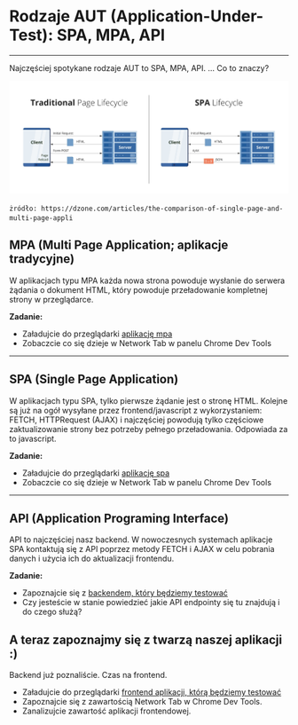 # Rodzaje AUT (Application-Under-Test): SPA, MPA, API

***

Najczęściej spotykane rodzaje AUT to SPA, MPA, API. ... Co to znaczy?

![spa i mpa](img/traditional-and-spa.jpg)


``żródło: https://dzone.com/articles/the-comparison-of-single-page-and-multi-page-appli``

## MPA (Multi Page Application; aplikacje tradycyjne)

W aplikacjach typu MPA każda nowa strona powoduje wysłanie do serwera żądania o dokument HTML, który powoduje przeładowanie
kompletnej strony w przeglądarce.

**Zadanie:** 
- Załadujcie do przeglądarki [aplikację mpa](../003_aut/mpa/index.html)
- Zobaczcie co się dzieje w Network Tab w panelu Chrome Dev Tools
 

***
## SPA (Single Page Application)

W aplikacjach typu SPA, tylko pierwsze żądanie jest o stronę HTML. Kolejne są już na ogół wysyłane przez frontend/javascript
z wykorzystaniem: FETCH, HTTPRequest (AJAX) i najczęściej powodują tylko częściowe zaktualizowanie strony bez potrzeby pełnego przeładowania. Odpowiada za to javascript.

**Zadanie:**
- Załadujcie do przeglądarki [aplikację spa](../003_aut/spa/index2.html)
- Zobaczcie co się dzieje w Network Tab w panelu Chrome Dev Tools
 

***
## API (Application Programing Interface)

API to najczęściej nasz backend. W nowoczesnych systemach aplikacje SPA kontaktują się z API poprzez metody FETCH i AJAX w celu pobrania danych i użycia ich do aktualizacji frontendu.


**Zadanie:**
- Zapoznajcie się z [backendem, który będziemy testować](../003_aut/api/app/)
- Czy jesteście w stanie powiedzieć jakie API endpointy się tu znajdują i do czego służą?

## A teraz zapoznajmy się z twarzą naszej aplikacji :)

Backend już poznaliście. Czas na frontend.
- Załadujcie do przeglądarki [frontend aplikacji, którą będziemy testować](../003_aut/full/)
- Zapoznajcie się z zawartością Network Tab w Chrome Dev Tools.  
- Zanalizujcie zawartość aplikacji frontendowej.